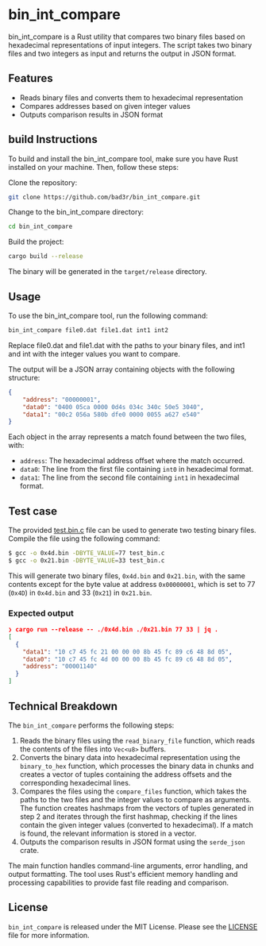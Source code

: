 # bin_int_compare

bin_int_compare is a Rust utility that compares two binary files based on hexadecimal representations of input integers. The script takes two binary files and two integers as input and returns the output in JSON format.

## Features

-   Reads binary files and converts them to hexadecimal representation
-   Compares addresses based on given integer values
-   Outputs comparison results in JSON format

## build Instructions

To build and install the bin_int_compare tool, make sure you have Rust installed on your machine. Then, follow these steps:

Clone the repository:

```sh
git clone https://github.com/bad3r/bin_int_compare.git
```

Change to the bin_int_compare directory:

```sh
cd bin_int_compare
```

Build the project:

```sh
cargo build --release
```

The binary will be generated in the `target/release` directory.

## Usage

To use the bin_int_compare tool, run the following command:

```sh
bin_int_compare file0.dat file1.dat int1 int2
```

Replace file0.dat and file1.dat with the paths to your binary files, and int1 and int with the integer values you want to compare.

The output will be a JSON array containing objects with the following structure:

```json
{
    "address": "00000001",
    "data0": "0400 05ca 0000 0d4s 034c 340c 50e5 3040",
    "data1": "00c2 056a 580b dfe0 0000 0055 a627 e540"
}
```

Each object in the array represents a match found between the two files, with:

-   `address`: The hexadecimal address offset where the match occurred.
-   `data0`: The line from the first file containing `int0` in hexadecimal format.
-   `data1`: The line from the second file containing `int1` in hexadecimal format.

## Test case

The provided [test.bin.c](./test_bin.c) file can be used to generate two testing binary files.
Compile the file using the following command:

```sh
$ gcc -o 0x4d.bin -DBYTE_VALUE=77 test_bin.c
$ gcc -o 0x21.bin -DBYTE_VALUE=33 test_bin.c
```

This will generate two binary files, `0x4d.bin` and `0x21.bin`, with the same contents except for the byte value at address `0x00000001`, which is set to 77 (`0x4D`) in `0x4d.bin` and 33 (`0x21`) in `0x21.bin`.

### Expected output

```json
❯ cargo run --release -- ./0x4d.bin ./0x21.bin 77 33 | jq .
[
  {
    "data1": "10 c7 45 fc 21 00 00 00 8b 45 fc 89 c6 48 8d 05",
    "data0": "10 c7 45 fc 4d 00 00 00 8b 45 fc 89 c6 48 8d 05",
    "address": "00001140"
  }
]
```

## Technical Breakdown

The `bin_int_compare` performs the following steps:

1. Reads the binary files using the `read_binary_file` function, which reads the contents of the files into `Vec<u8>` buffers.
2. Converts the binary data into hexadecimal representation using the `binary_to_hex` function, which processes the binary data in chunks and creates a vector of tuples containing the address offsets and the corresponding hexadecimal lines.
3. Compares the files using the `compare_files` function, which takes the paths to the two files and the integer values to compare as arguments. The function creates hashmaps from the vectors of tuples generated in step 2 and iterates through the first hashmap, checking if the lines contain the given integer values (converted to hexadecimal). If a match is found, the relevant information is stored in a vector.
4. Outputs the comparison results in JSON format using the `serde_json` crate.

The main function handles command-line arguments, error handling, and output formatting. The tool uses Rust's efficient memory handling and processing capabilities to provide fast file reading and comparison.

## License

`bin_int_compare` is released under the MIT License. Please see the [LICENSE](./LICENSE) file for more information.

